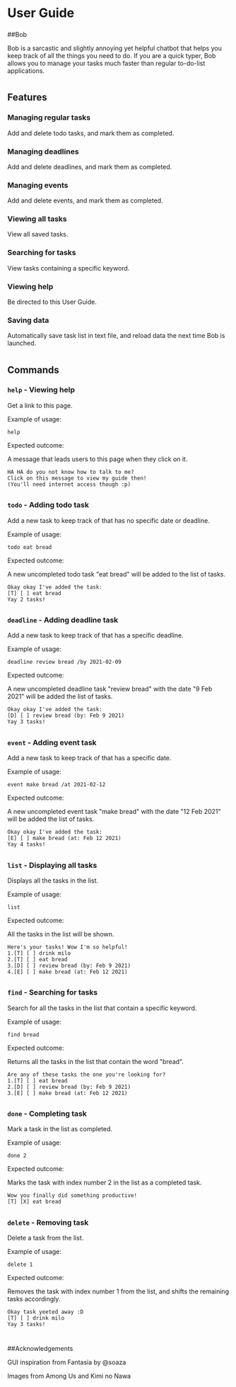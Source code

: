 # User Guide
###
##Bob

Bob is a sarcastic and slightly annoying yet helpful chatbot that helps you keep track of all the things you need to do.
If you are a quick typer, Bob allows you to manage your tasks much faster than regular to-do-list applications.


#
## Features

### Managing regular tasks

Add and delete todo tasks, and mark them as completed.
###
### Managing deadlines

Add and delete deadlines, and mark them as completed.
###
### Managing events

Add and delete events, and mark them as completed.
###
### Viewing all tasks

View all saved tasks.
###
### Searching for tasks

View tasks containing a specific keyword.
###
### Viewing help

Be directed to this User Guide.
###
### Saving data

Automatically save task list in text file, and reload data the next time Bob is launched.

#
## Commands

### `help` - Viewing help

Get a link to this page.

Example of usage:

`help`

Expected outcome:

A message that leads users to this page when they click on it.

```
HA HA do you not know how to talk to me? 
Click on this message to view my guide then! 
(You'll need internet access though :p)
```
##
### `todo` - Adding todo task

Add a new task to keep track of that has no specific date or deadline.

Example of usage:

`todo eat bread`

Expected outcome:

A new uncompleted todo task "eat bread" will be added to the list of tasks.

```
Okay okay I've added the task:
[T] [ ] eat bread
Yay 2 tasks!
```
##
### `deadline` - Adding deadline task

Add a new task to keep track of that has a specific deadline.

Example of usage:

`deadline review bread /by 2021-02-09`

Expected outcome:

A new uncompleted deadline task "review bread" with the date "9 Feb 2021" will be added the list of tasks.

```
Okay okay I've added the task:
[D] [ ] review bread (by: Feb 9 2021)
Yay 3 tasks!
```
##
### `event` - Adding event task

Add a new task to keep track of that has a specific date.

Example of usage:

`event make bread /at 2021-02-12`

Expected outcome:

A new uncompleted event task "make bread" with the date "12 Feb 2021" will be added the list of tasks.

```
Okay okay I've added the task:
[E] [ ] make bread (at: Feb 12 2021)
Yay 4 tasks!
```
##
### `list` - Displaying all tasks

Displays all the tasks in the list.

Example of usage:

`list`

Expected outcome:

All the tasks in the list will be shown.

```
Here's your tasks! Wow I'm so helpful!
1.[T] [ ] drink milo
2.[T] [ ] eat bread
3.[D] [ ] review bread (by: Feb 9 2021)
4.[E] [ ] make bread (at: Feb 12 2021)
```
##
### `find` - Searching for tasks

Search for all the tasks in the list that contain a specific keyword.

Example of usage:

`find bread`

Expected outcome:

Returns all the tasks in the list that contain the word "bread".

```
Are any of these tasks the one you're looking for?
1.[T] [ ] eat bread
2.[D] [ ] review bread (by: Feb 9 2021)
3.[E] [ ] make bread (at: Feb 12 2021)
```
##
### `done` - Completing task

Mark a task in the list as completed.

Example of usage:

`done 2`

Expected outcome:

Marks the task with index number 2 in the list as a completed task.

```
Wow you finally did something productive!
[T] [X] eat bread
```
##
### `delete` - Removing task

Delete a task from the list.

Example of usage:

`delete 1`

Expected outcome:

Removes the task with index number 1 from the list, and shifts the remaining tasks accordingly.

```
Okay task yeeted away :D
[T] [ ] drink milo
Yay 3 tasks!
```
#
##Acknowledgements

GUI inspiration from Fantasia by @soaza

Images from Among Us and Kimi no Nawa